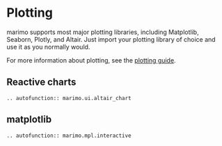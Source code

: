 # Plotting

marimo supports most major plotting libraries, including Matplotlib, Seaborn,
Plotly, and Altair. Just import your plotting library of choice and use it
as you normally would.

For more information about plotting, see the [plotting guide](../guides/plotting.md).

## Reactive charts

<!-- <iframe class="demo" src="https://components.marimo.io/?component=chart" frameborder="no"></iframe> -->

```{eval-rst}
.. autofunction:: marimo.ui.altair_chart
```

## matplotlib

```{eval-rst}
.. autofunction:: marimo.mpl.interactive
```
